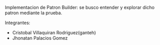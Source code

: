 Implementacion de Patron Builder: se busco entender y explorar dicho patron mediante la prueba.

Integrantes:
- Cristobal Villaquiran Rodriguez(ganteh)
- Jhonatan Palacios Gomez
